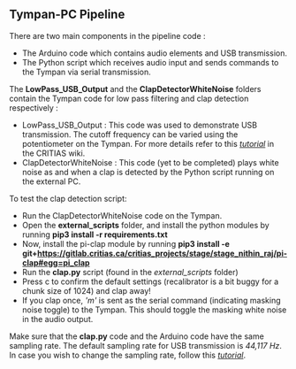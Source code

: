 ## Tympan-PC Pipeline

There are two main components in the pipeline code : 
 - The Arduino code which contains audio elements and USB transmission. 
 - The Python script which receives audio input and sends commands to the Tympan via serial transmission. 
 
The **LowPass_USB_Output** and the **ClapDetectorWhiteNoise** folders contain the Tympan code for low pass filtering and clap detection respectively :
 - LowPass_USB_Output : This code was used to demonstrate USB transmission. The cutoff frequency can be varied using the potentiometer on the Tympan. For more details refer to this *[tutorial](https://critias.ca/dokuwiki/doku.php?id=i:abc:arp:arp_4_0:tympan_usb)* in the CRITIAS wiki.
 - ClapDetectorWhiteNoise : This code (yet to be completed) plays white noise as and when a clap is detected by the Python script running on the external PC. 
 
To test the clap detection script:
 * Run the ClapDetectorWhiteNoise code on the Tympan. 
 * Open the **external_scripts** folder, and install the python modules by running **pip3 install -r requirements.txt**
 * Now, install the pi-clap module by running **pip3 install -e git+https://gitlab.critias.ca/critias_projects/stage/stage_nithin_raj/pi-clap#egg=pi_clap**
 * Run the **clap.py** script (found in the *external_scripts* folder) 
 * Press c to confirm the default settings (recalibrator is a bit buggy for a chunk size of 1024) and clap away!
 * If you clap once, *'m'* is sent as the serial command (indicating masking noise toggle) to the Tympan. This should toggle the masking white noise in the audio output.  

Make sure that the **clap.py** code and the Arduino code have the same sampling rate. The default sampling rate for USB transmission is *44,117 Hz*. In case you wish to change the sampling rate, follow this *[tutorial](https://critias.ca/dokuwiki/doku.php?id=i:abc:arp:arp_4_0:tympan_usb)*. 
